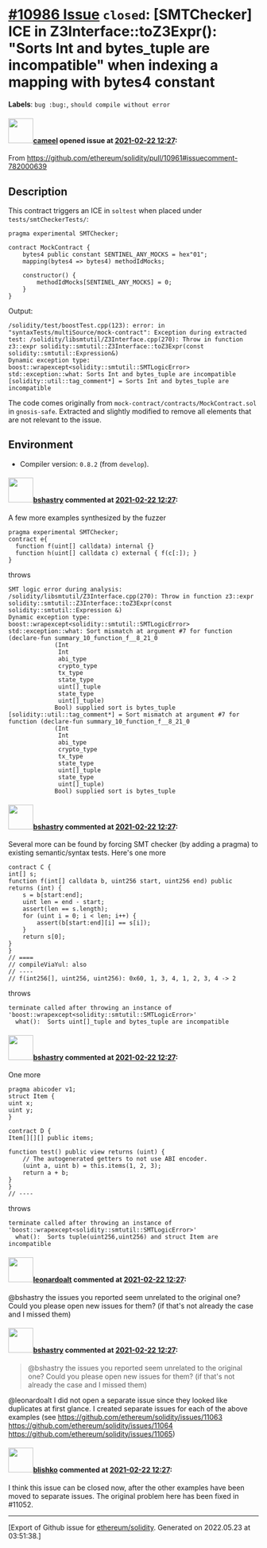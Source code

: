# [\#10986 Issue](https://github.com/ethereum/solidity/issues/10986) `closed`: [SMTChecker] ICE in Z3Interface::toZ3Expr(): "Sorts Int and bytes_tuple are incompatible" when indexing a mapping with bytes4 constant
**Labels**: `bug :bug:`, `should compile without error`


#### <img src="https://avatars.githubusercontent.com/u/137030?v=4" width="50">[cameel](https://github.com/cameel) opened issue at [2021-02-22 12:27](https://github.com/ethereum/solidity/issues/10986):

From https://github.com/ethereum/solidity/pull/10961#issuecomment-782000639

## Description
This contract triggers an ICE in `soltest` when placed under `tests/smtCheckerTests/`:

```solidity
pragma experimental SMTChecker;

contract MockContract {
	bytes4 public constant SENTINEL_ANY_MOCKS = hex"01";
	mapping(bytes4 => bytes4) methodIdMocks;

	constructor() {
		methodIdMocks[SENTINEL_ANY_MOCKS] = 0;
	}
}
```

Output:
```
/solidity/test/boostTest.cpp(123): error: in "syntaxTests/multiSource/mock-contract": Exception during extracted test: /solidity/libsmtutil/Z3Interface.cpp(270): Throw in function z3::expr solidity::smtutil::Z3Interface::toZ3Expr(const solidity::smtutil::Expression&)
Dynamic exception type: boost::wrapexcept<solidity::smtutil::SMTLogicError>
std::exception::what: Sorts Int and bytes_tuple are incompatible
[solidity::util::tag_comment*] = Sorts Int and bytes_tuple are incompatible
```

The code comes originally from `mock-contract/contracts/MockContract.sol` in `gnosis-safe`. Extracted and slightly modified to remove all elements that are not relevant to the issue.

## Environment

- Compiler version: `0.8.2` (from `develop`).

#### <img src="https://avatars.githubusercontent.com/u/2388185?v=4" width="50">[bshastry](https://github.com/bshastry) commented at [2021-02-22 12:27](https://github.com/ethereum/solidity/issues/10986#issuecomment-783343351):

A few more examples synthesized by the fuzzer

```
pragma experimental SMTChecker;
contract e{
  function f(uint[] calldata) internal {}
  function h(uint[] calldata c) external { f(c[:]); }
}
```

throws

```
SMT logic error during analysis:
/solidity/libsmtutil/Z3Interface.cpp(270): Throw in function z3::expr solidity::smtutil::Z3Interface::toZ3Expr(const solidity::smtutil::Expression &)
Dynamic exception type: boost::wrapexcept<solidity::smtutil::SMTLogicError>
std::exception::what: Sort mismatch at argument #7 for function (declare-fun summary_10_function_f__8_21_0
             (Int
              Int
              abi_type
              crypto_type
              tx_type
              state_type
              uint[]_tuple
              state_type
              uint[]_tuple)
             Bool) supplied sort is bytes_tuple
[solidity::util::tag_comment*] = Sort mismatch at argument #7 for function (declare-fun summary_10_function_f__8_21_0
             (Int
              Int
              abi_type
              crypto_type
              tx_type
              state_type
              uint[]_tuple
              state_type
              uint[]_tuple)
             Bool) supplied sort is bytes_tuple
```

#### <img src="https://avatars.githubusercontent.com/u/2388185?v=4" width="50">[bshastry](https://github.com/bshastry) commented at [2021-02-22 12:27](https://github.com/ethereum/solidity/issues/10986#issuecomment-783344664):

Several more can be found by forcing SMT checker (by adding a pragma) to existing semantic/syntax tests. Here's one more

```
contract C {
int[] s;
function f(int[] calldata b, uint256 start, uint256 end) public returns (int) {
    s = b[start:end];
    uint len = end - start;
    assert(len == s.length);
    for (uint i = 0; i < len; i++) {
        assert(b[start:end][i] == s[i]);
    }
    return s[0];
}
}
// ====
// compileViaYul: also
// ----
// f(int256[], uint256, uint256): 0x60, 1, 3, 4, 1, 2, 3, 4 -> 2
```

throws

```
terminate called after throwing an instance of 'boost::wrapexcept<solidity::smtutil::SMTLogicError>'
  what():  Sorts uint[]_tuple and bytes_tuple are incompatible
```

#### <img src="https://avatars.githubusercontent.com/u/2388185?v=4" width="50">[bshastry](https://github.com/bshastry) commented at [2021-02-22 12:27](https://github.com/ethereum/solidity/issues/10986#issuecomment-783345346):

One more

```
pragma abicoder v1;
struct Item {
uint x;
uint y;
}

contract D {
Item[][][] public items;

function test() public view returns (uint) {
    // The autogenerated getters to not use ABI encoder.
    (uint a, uint b) = this.items(1, 2, 3);
    return a + b;
}
}
// ----
```

throws

```
terminate called after throwing an instance of 'boost::wrapexcept<solidity::smtutil::SMTLogicError>'
  what():  Sorts tuple(uint256,uint256) and struct Item are incompatible
```

#### <img src="https://avatars.githubusercontent.com/u/504195?u=ce2facd14af9fd474ebff49f0d44891f56f7500f&v=4" width="50">[leonardoalt](https://github.com/leonardoalt) commented at [2021-02-22 12:27](https://github.com/ethereum/solidity/issues/10986#issuecomment-790511929):

@bshastry the issues you reported seem unrelated to the original one? Could you please open new issues for them? (if that's not already the case and I missed them)

#### <img src="https://avatars.githubusercontent.com/u/2388185?v=4" width="50">[bshastry](https://github.com/bshastry) commented at [2021-02-22 12:27](https://github.com/ethereum/solidity/issues/10986#issuecomment-791913993):

> @bshastry the issues you reported seem unrelated to the original one? Could you please open new issues for them? (if that's not already the case and I missed them)

@leonardoalt I did not open a separate issue since they looked like duplicates at first glance. I created separate issues for each of the above examples (see https://github.com/ethereum/solidity/issues/11063 https://github.com/ethereum/solidity/issues/11064 https://github.com/ethereum/solidity/issues/11065)

#### <img src="https://avatars.githubusercontent.com/u/16404346?v=4" width="50">[blishko](https://github.com/blishko) commented at [2021-02-22 12:27](https://github.com/ethereum/solidity/issues/10986#issuecomment-792874922):

I think this issue can be closed now, after the other examples have been moved to separate issues.
The original problem here has been fixed in #11052.


-------------------------------------------------------------------------------



[Export of Github issue for [ethereum/solidity](https://github.com/ethereum/solidity). Generated on 2022.05.23 at 03:51:38.]
